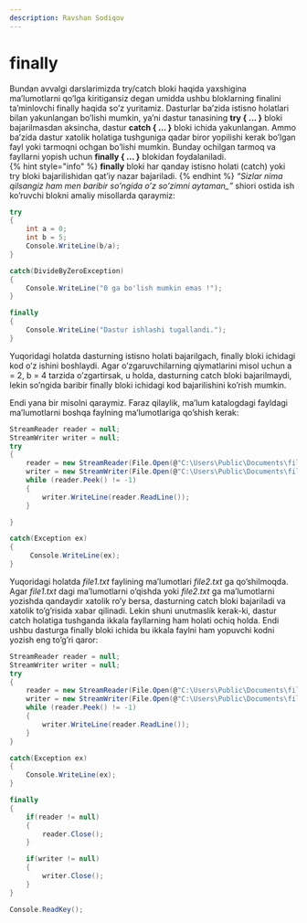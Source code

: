 ```yaml
---
description: Ravshan Sodiqov
---
```

# finally

  Bundan avvalgi  darslarimizda try/catch bloki haqida yaxshigina ma’lumotlarni qo’lga kiritigansiz degan umidda ushbu bloklarning finalini ta’minlovchi finally haqida so’z yuritamiz.
   Dasturlar ba’zida istisno holatlari bilan yakunlangan bo’lishi mumkin, ya’ni dastur tanasining  **try { ... }**  bloki bajarilmasdan aksincha, dastur **catch { ... }** bloki ichida yakunlangan. Ammo ba’zida dastur xatolik holatiga tushguniga qadar biror yopilishi kerak bo’lgan fayl yoki tarmoqni ochgan bo’lishi mumkin.  Bunday ochilgan tarmoq va fayllarni yopish uchun **finally { ... }** blokidan foydalaniladi.  
{% hint style="info" %}
  **finally** bloki har qanday istisno holati (catch) yoki try bloki bajarilishidan qat’iy nazar bajariladi.
{% endhint %}
*“Sizlar nima qilsangiz ham men baribir so’ngida o’z so’zimni aytaman_”* shiori ostida ish ko’ruvchi blokni amaliy misollarda qaraymiz:

```csharp
try
{
    int a = 0;
    int b = 5;
    Console.WriteLine(b/a);
}

catch(DivideByZeroException)
{
    Console.WriteLine("0 ga bo'lish mumkin emas !");
}

finally
{
    Console.WriteLine("Dastur ishlashi tugallandi.");
} 
```

Yuqoridagi holatda dasturning istisno holati bajarilgach,  finally bloki ichidagi kod o’z ishini boshlaydi. Agar o’zgaruvchilarning qiymatlarini misol uchun a = 2, b = 4 tarzida o’zgartirsak, u holda, dasturning catch bloki bajarilmaydi, lekin so’ngida baribir finally bloki ichidagi kod bajarilishini ko’rish  mumkin.

Endi yana bir misolni qaraymiz. Faraz qilaylik, ma’lum katalogdagi fayldagi ma’lumotlarni boshqa faylning ma’lumotlariga qo’shish kerak:  
```csharp
StreamReader reader = null;
StreamWriter writer = null;
try
{
    reader = new StreamReader(File.Open(@"C:\Users\Public\Documents\file1.txt", FileMode.Open));
    writer = new StreamWriter(File.Open(@"C:\Users\Public\Documents\file2.txt", FileMode.Append, FileAccess.Write));
    while (reader.Peek() != -1)
    {
        writer.WriteLine(reader.ReadLine());
    }

}

catch(Exception ex)
{
     Console.WriteLine(ex);
}
```

Yuqoridagi holatda _file1.txt_ faylining ma’lumotlari _file2.txt_ ga qo’shilmoqda. Agar _file1.txt_ dagi ma’lumotlarni o’qishda yoki _file2.txt_ ga ma’lumotlarni yozishda qandaydir xatolik ro’y bersa, dasturning catch bloki bajariladi va xatolik to’g’risida xabar qilinadi. Lekin shuni unutmaslik kerak-ki, dastur catch holatiga tushganda ikkala fayllarning ham holati ochiq holda. Endi ushbu dasturga  finally  bloki ichida bu ikkala faylni ham yopuvchi kodni yozish eng to’g’ri qaror:
```csharp
StreamReader reader = null;
StreamWriter writer = null;
try
{
    reader = new StreamReader(File.Open(@"C:\Users\Public\Documents\file1.txt", FileMode.Open));
    writer = new StreamWriter(File.Open(@"C:\Users\Public\Documents\file2.txt", FileMode.Append, FileAccess.Write));
    while (reader.Peek() != -1)
    {
        writer.WriteLine(reader.ReadLine());
    }
}

catch(Exception ex)
{
    Console.WriteLine(ex);
}

finally
{
    if(reader != null)
    {
        reader.Close();
    }

    if(writer != null)
    {
        writer.Close();
    }
}

Console.ReadKey(); 
```
